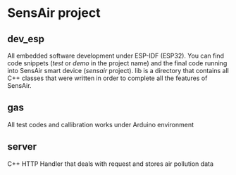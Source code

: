 # SensAir project

## dev_esp
All embedded software development under ESP-IDF (ESP32). You can find code snippets (*test* or *demo* in the project name) and the final code running into SensAir smart device (*sensair* project). lib is a directory that contains all C++ classes that were written in order to complete all the features of SensAir.

## gas
All test codes and callibration works under Arduino environment

## server
C++ HTTP Handler that deals with request and stores air pollution data
